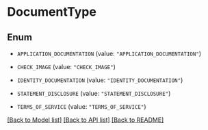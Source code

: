# DocumentType

## Enum


* `APPLICATION_DOCUMENTATION` (value: `"APPLICATION_DOCUMENTATION"`)

* `CHECK_IMAGE` (value: `"CHECK_IMAGE"`)

* `IDENTITY_DOCUMENTATION` (value: `"IDENTITY_DOCUMENTATION"`)

* `STATEMENT_DISCLOSURE` (value: `"STATEMENT_DISCLOSURE"`)

* `TERMS_OF_SERVICE` (value: `"TERMS_OF_SERVICE"`)


[[Back to Model list]](../README.md#documentation-for-models) [[Back to API list]](../README.md#documentation-for-api-endpoints) [[Back to README]](../README.md)


